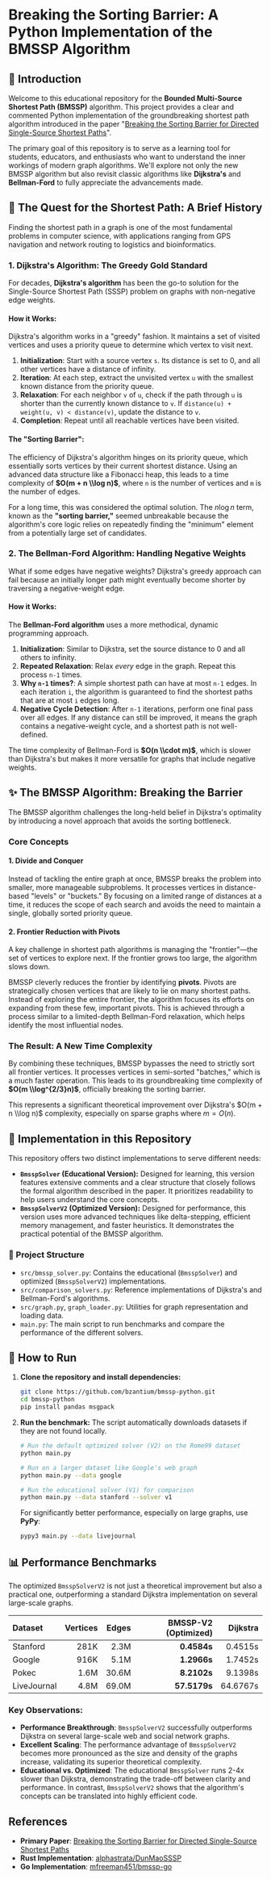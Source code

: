 # Breaking the Sorting Barrier: A Python Implementation of the BMSSP Algorithm

## 🚀 Introduction

Welcome to this educational repository for the **Bounded Multi-Source Shortest Path (BMSSP)** algorithm. This project provides a clear and commented Python implementation of the groundbreaking shortest path algorithm introduced in the paper "[Breaking the Sorting Barrier for Directed Single-Source Shortest Paths](https://arxiv.org/abs/2504.17033)".

The primary goal of this repository is to serve as a learning tool for students, educators, and enthusiasts who want to understand the inner workings of modern graph algorithms. We'll explore not only the new BMSSP algorithm but also revisit classic algorithms like **Dijkstra's** and **Bellman-Ford** to fully appreciate the advancements made.

## 🧐 The Quest for the Shortest Path: A Brief History

Finding the shortest path in a graph is one of the most fundamental problems in computer science, with applications ranging from GPS navigation and network routing to logistics and bioinformatics.

### 1\. Dijkstra's Algorithm: The Greedy Gold Standard

For decades, **Dijkstra's algorithm** has been the go-to solution for the Single-Source Shortest Path (SSSP) problem on graphs with non-negative edge weights.

#### How it Works:

Dijkstra's algorithm works in a "greedy" fashion. It maintains a set of visited vertices and uses a priority queue to determine which vertex to visit next.

1.  **Initialization**: Start with a source vertex `s`. Its distance is set to 0, and all other vertices have a distance of infinity.
2.  **Iteration**: At each step, extract the unvisited vertex `u` with the smallest known distance from the priority queue.
3.  **Relaxation**: For each neighbor `v` of `u`, check if the path through `u` is shorter than the currently known distance to `v`. If `distance(u) + weight(u, v) < distance(v)`, update the distance to `v`.
4.  **Completion**: Repeat until all reachable vertices have been visited.

#### The "Sorting Barrier":

The efficiency of Dijkstra's algorithm hinges on its priority queue, which essentially sorts vertices by their current shortest distance. Using an advanced data structure like a Fibonacci heap, this leads to a time complexity of **$O(m + n \\log n)$**, where `n` is the number of vertices and `m` is the number of edges.

For a long time, this was considered the optimal solution. The $n \log n$ term, known as the **"sorting barrier,"** seemed unbreakable because the algorithm's core logic relies on repeatedly finding the "minimum" element from a potentially large set of candidates.

### 2\. The Bellman-Ford Algorithm: Handling Negative Weights

What if some edges have negative weights? Dijkstra's greedy approach can fail because an initially longer path might eventually become shorter by traversing a negative-weight edge.

#### How it Works:

The **Bellman-Ford algorithm** uses a more methodical, dynamic programming approach.

1.  **Initialization**: Similar to Dijkstra, set the source distance to 0 and all others to infinity.
2.  **Repeated Relaxation**: Relax *every* edge in the graph. Repeat this process `n-1` times.
3.  **Why `n-1` times?**: A simple shortest path can have at most `n-1` edges. In each iteration `i`, the algorithm is guaranteed to find the shortest paths that are at most `i` edges long.
4.  **Negative Cycle Detection**: After `n-1` iterations, perform one final pass over all edges. If any distance can still be improved, it means the graph contains a negative-weight cycle, and a shortest path is not well-defined.

The time complexity of Bellman-Ford is **$O(n \\cdot m)$**, which is slower than Dijkstra's but makes it more versatile for graphs that include negative weights.

## ✨ The BMSSP Algorithm: Breaking the Barrier

The BMSSP algorithm challenges the long-held belief in Dijkstra's optimality by introducing a novel approach that avoids the sorting bottleneck.

### Core Concepts

#### 1\. Divide and Conquer

Instead of tackling the entire graph at once, BMSSP breaks the problem into smaller, more manageable subproblems. It processes vertices in distance-based "levels" or "buckets." By focusing on a limited range of distances at a time, it reduces the scope of each search and avoids the need to maintain a single, globally sorted priority queue.

#### 2\. Frontier Reduction with Pivots

A key challenge in shortest path algorithms is managing the "frontier"—the set of vertices to explore next. If the frontier grows too large, the algorithm slows down.

BMSSP cleverly reduces the frontier by identifying **pivots**. Pivots are strategically chosen vertices that are likely to lie on many shortest paths. Instead of exploring the entire frontier, the algorithm focuses its efforts on expanding from these few, important pivots. This is achieved through a process similar to a limited-depth Bellman-Ford relaxation, which helps identify the most influential nodes.

### The Result: A New Time Complexity

By combining these techniques, BMSSP bypasses the need to strictly sort all frontier vertices. It processes vertices in semi-sorted "batches," which is a much faster operation. This leads to its groundbreaking time complexity of **$O(m \\log^{2/3}n)$**, officially breaking the sorting barrier.

This represents a significant theoretical improvement over Dijkstra's $O(m + n \\log n)$ complexity, especially on sparse graphs where $m = O(n)$.

## 🐍 Implementation in this Repository

This repository offers two distinct implementations to serve different needs:

  * **`BmsspSolver` (Educational Version):** Designed for learning, this version features extensive comments and a clear structure that closely follows the formal algorithm described in the paper. It prioritizes readability to help users understand the core concepts.
  * **`BmsspSolverV2` (Optimized Version):** Designed for performance, this version uses more advanced techniques like delta-stepping, efficient memory management, and faster heuristics. It demonstrates the practical potential of the BMSSP algorithm.

### 📁 Project Structure

  * `src/bmssp_solver.py`: Contains the educational (`BmsspSolver`) and optimized (`BmsspSolverV2`) implementations.
  * `src/comparison_solvers.py`: Reference implementations of Dijkstra's and Bellman-Ford's algorithms.
  * `src/graph.py`, `graph_loader.py`: Utilities for graph representation and loading data.
  * `main.py`: The main script to run benchmarks and compare the performance of the different solvers.

## 🚀 How to Run

1.  **Clone the repository and install dependencies:**

    ```bash
    git clone https://github.com/bzantium/bmssp-python.git
    cd bmssp-python
    pip install pandas msgpack
    ```

2.  **Run the benchmark:**
    The script automatically downloads datasets if they are not found locally.

    ```bash
    # Run the default optimized solver (V2) on the Rome99 dataset
    python main.py

    # Run on a larger dataset like Google's web graph
    python main.py --data google

    # Run the educational solver (V1) for comparison
    python main.py --data stanford --solver v1
    ```

    For significantly better performance, especially on large graphs, use **PyPy**:

    ```bash
    pypy3 main.py --data livejournal
    ```

## 📊 Performance Benchmarks

The optimized `BmsspSolverV2` is not just a theoretical improvement but also a practical one, outperforming a standard Dijkstra implementation on several large-scale graphs.

| Dataset | Vertices | Edges | BMSSP-V2 (Optimized) | Dijkstra |
|:---|---:|---:|---:|---:|
| Stanford | 281K | 2.3M | **0.4584s** | 0.4515s |
| Google | 916K | 5.1M | **1.2966s** | 1.7452s |
| Pokec | 1.6M | 30.6M | **8.2102s** | 9.1398s |
| LiveJournal | 4.8M | 69.0M | **57.5179s** | 64.6767s |

### Key Observations:

  * **Performance Breakthrough**: `BmsspSolverV2` successfully outperforms Dijkstra on several large-scale web and social network graphs.
  * **Excellent Scaling**: The performance advantage of `BmsspSolverV2` becomes more pronounced as the size and density of the graphs increase, validating its superior theoretical complexity.
  * **Educational vs. Optimized**: The educational `BmsspSolver` runs 2-4x slower than Dijkstra, demonstrating the trade-off between clarity and performance. In contrast, `BmsspSolverV2` shows that the algorithm's concepts can be translated into highly efficient code.

## References

  - **Primary Paper**: [Breaking the Sorting Barrier for Directed Single-Source Shortest Paths](https://arxiv.org/abs/2504.17033)
  - **Rust Implementation**: [alphastrata/DunMaoSSSP](https://github.com/alphastrata/DunMaoSSSP.git)
  - **Go Implementation**: [mfreeman451/bmssp-go](https://github.com/mfreeman451/bmssp-go)